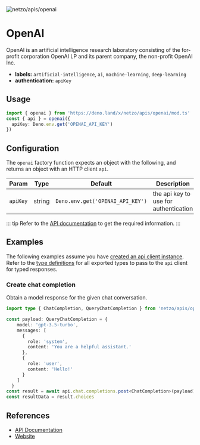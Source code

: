 <img src="https://raw.githubusercontent.com/netzo/netzo/main/assets/apis/openai.svg" alt="netzo/apis/openai" class="mb-5 w-75px">

# OpenAI

OpenAI is an artificial intelligence research laboratory consisting of the for-profit corporation OpenAI LP and its parent company, the non-profit OpenAI Inc.

- **labels:** `artificial-intelligence`, `ai`, `machine-learning`, `deep-learning`
- **authentication:** `apiKey`

## Usage

```ts
import { openai } from 'https://deno.land/x/netzo/apis/openai/mod.ts'
const { api } = openai({
  apiKey: Deno.env.get('OPENAI_API_KEY')
})
```

## Configuration

The `openai` factory function expects an object with the following, and returns an object with an HTTP client `api`.

| Param    | Type   | Default                           | Description                           |
|----------|--------|-----------------------------------|---------------------------------------|
| `apiKey` | string | `Deno.env.get('OPENAI_API_KEY') ` | the api key to use for authentication |

::: tip Refer to the [API documentation](https://platform.openai.com/docs/api-reference) to get the required information.
:::

## Examples

The following examples assume you have [created an api client instance](#usage). Refer to the [type definitions](https://deno.land/x/netzo/apis/openai/types.ts) for all exported types to pass to the `api` client for typed responses.

### Create chat completion

Obtain a model response for the given chat conversation.

```ts 
import type { ChatCompletion, QueryChatCompletion } from 'netzo/apis/openai/types.ts'

const payload: QueryChatCompletion = {
    model: 'gpt-3.5-turbo',
    messages: [
      {
        role: 'system',
        content: 'You are a helpful assistant.'
      },
      {
        role: 'user',
        content: 'Hello!'
      }
    ]
  }
const result = await api.chat.completions.post<ChatCompletion>(payload)
const resultData = result.choices
 ```

## References

- [API Documentation](https://platform.openai.com/docs/api-reference)
- [Website](https://openai.com/)
